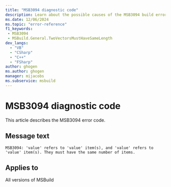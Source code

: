 ```yaml
---
title: "MSB3094 diagnostic code"
description: Learn about the possible causes of the MSB3094 build error, and get troubleshooting tips.
ms.date: 12/06/2024
ms.topic: "error-reference"
f1_keywords:
 - MSB3094
 - MSBuild.General.TwoVectorsMustHaveSameLength
dev_langs:
  - "VB"
  - "CSharp"
  - "C++"
  - "FSharp"
author: ghogen
ms.author: ghogen
manager: mijacobs
ms.subservice: msbuild
---
```


# MSB3094 diagnostic code

<!-- :::ErrorDefinitionDescription::: -->
<!-- :::editable-content name="introDescription"::: -->
This article describes the MSB3094 error code.
<!-- :::editable-content-end::: -->

## Message text

`MSB3094: 'value' refers to 'value' item(s), and 'value' refers to 'value' item(s). They must have the same number of items.`

<!-- :::editable-content name="postOutputDescription"::: -->
<!--
{StrBegin="MSB3094: "}

{StrBegin="MSB3094: "}
-->
<!-- :::editable-content-end::: -->
<!-- :::ErrorDefinitionDescription-end::: -->

## Applies to

All versions of MSBuild
